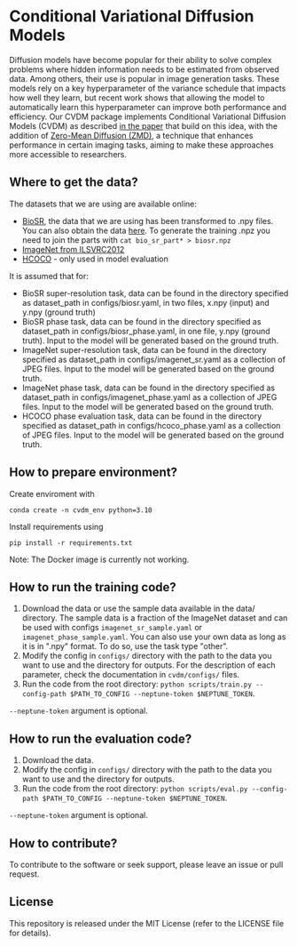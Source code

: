 # Conditional Variational Diffusion Models

Diffusion models have become popular for their ability to solve complex problems where hidden information needs to be estimated from observed data. Among others, their use is popular in image generation tasks. These models rely on a key hyperparameter of the variance schedule that impacts how well they learn, but recent work shows that allowing the model to automatically learn this hyperparameter can improve both performance and efficiency. Our CVDM package implements Conditional Variational Diffusion Models (CVDM) as described [in the paper](https://arxiv.org/abs/2312.02246) that build on this idea, with the addition of [Zero-Mean Diffusion (ZMD)](https://arxiv.org/pdf/2406.04388), a technique that enhances performance in certain imaging tasks, aiming to make these approaches more accessible to researchers.

## Where to get the data?

The datasets that we are using are available online:
- [BioSR](https://github.com/qc17-THU/DL-SR), the data that we are using has been transformed to .npy files. You can also obtain the data [here](https://drive.google.com/drive/folders/1ZMLAZo4AGX4QASEyd3MGf8LE2B_Bne04?usp=sharing). To generate the training .npz you need to join the parts with 
```cat bio_sr_part* > biosr.npz```
- [ImageNet from ILSVRC2012](https://www.image-net.org/challenges/LSVRC/2012/)
- [HCOCO](https://github.com/bcmi/Image-Harmonization-Dataset-iHarmony4?tab=readme-ov-file) - only used in model evaluation

It is assumed that for:
- BioSR super-resolution task, data can be found in the directory specified as dataset_path in configs/biosr.yaml, in two files, x.npy (input) and y.npy (ground truth)
- BioSR phase task, data can be found in the directory specified as dataset_path in configs/biosr_phase.yaml, in one file, y.npy (ground truth). Input to the model will be generated based on the ground truth.
- ImageNet super-resolution task, data can be found in the directory specified as dataset_path in configs/imagenet_sr.yaml as a collection of JPEG files. Input to the model will be generated based on the ground truth.
- ImageNet phase task, data can be found in the directory specified as dataset_path in configs/imagenet_phase.yaml as a collection of JPEG files. Input to the model will be generated based on the ground truth.
- HCOCO phase evaluation task, data can be found in the directory specified as dataset_path in configs/hcoco_phase.yaml as a collection of JPEG files. Input to the model will be generated based on the ground truth.

## How to prepare environment?
Create enviroment with
 ```
conda create -n cvdm_env python=3.10
```

Install requirements using
```
pip install -r requirements.txt
```

Note: The Docker image is currently not working. 

## How to run the training code?

1. Download the data or use the sample data available in the data/ directory. The sample data is a fraction of the ImageNet dataset and can be used with configs `imagenet_sr_sample.yaml` or `imagenet_phase_sample.yaml`. You can also use your own data as long as it is in ".npy" format. To do so, use the task type "other".
2. Modify the config in `configs/` directory with the path to the data you want to use and the directory for outputs. For the description of each parameter, check the documentation in `cvdm/configs/` files.
3. Run the code from the root directory: `python scripts/train.py --config-path $PATH_TO_CONFIG --neptune-token $NEPTUNE_TOKEN`.

`--neptune-token` argument is optional.


## How to run the evaluation code?

1. Download the data. 
1. Modify the config in `configs/` directory with the path to the data you want to use and the directory for outputs.
2. Run the code from the root directory: `python scripts/eval.py --config-path $PATH_TO_CONFIG --neptune-token $NEPTUNE_TOKEN`.

`--neptune-token` argument is optional.

## How to contribute?

To contribute to the software or seek support, please leave an issue or pull request.

## License
This repository is released under the MIT License (refer to the LICENSE file for details).

